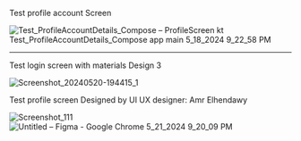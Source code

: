 Test profile account Screen 


![Test_ProfileAccountDetails_Compose – ProfileScreen kt  Test_ProfileAccountDetails_Compose app main  5_18_2024 9_22_58 PM](https://github.com/AmrNasserSaad/Test_ProfileAccountDetails_Compose/assets/105106529/69091817-e072-4dcb-b1ff-6cb0a4ef81e2)
_________
Test login screen with materials Design 3 

![Screenshot_20240520-194415_1](https://github.com/AmrNasserSaad/Test_ProfileAccountDetails_Compose/assets/105106529/a4006be0-cc57-4f89-a2c6-32cc16aefe26)




Test profile  screen  Designed by UI UX designer: Amr Elhendawy 

![Screenshot_111](https://github.com/AmrNasserSaad/Test_ProfileAccountDetails_Compose/assets/105106529/78aec1ac-983c-4188-8124-d918fc7a89b7)
![Untitled – Figma - Google Chrome 5_21_2024 9_20_09 PM](https://github.com/AmrNasserSaad/Test_ProfileAccountDetails_Compose/assets/105106529/3ec7e596-3cf2-4606-8df3-e4bb7ca55619)
